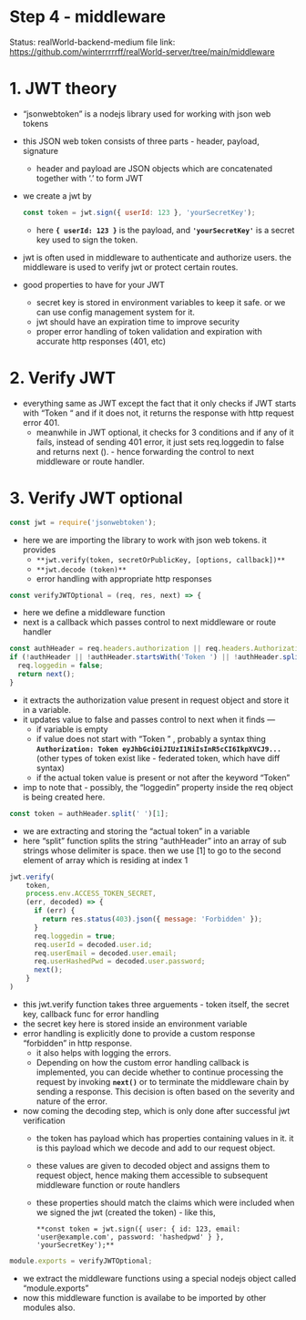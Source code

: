 # Step 4 - middleware

Status: realWorld-backend-medium
file link: https://github.com/winterrrrrff/realWorld-server/tree/main/middleware

# 1. JWT theory

- “jsonwebtoken” is a nodejs library used for working with json web tokens
- this JSON web token consists of three parts - header, payload, signature
    - header and payload are JSON objects which are concatenated together with ‘.’ to form JWT
- we create a jwt by
    
    ```jsx
    const token = jwt.sign({ userId: 123 }, 'yourSecretKey');
    ```
    
    - here **`{ userId: 123 }`** is the payload, and **`'yourSecretKey'`** is a secret key used to sign the token.
- jwt is often used in middleware to authenticate and authorize users. the middleware is used to verify jwt or protect certain routes.
- good properties to have for your JWT
    - secret key is stored in environment variables to keep it safe. or we can use config management system for it.
    - jwt should have an expiration time to improve security
    - proper error handling of token validation and expiration with accurate http responses (401, etc)

# 2. Verify JWT

- everything same as JWT except the fact that it only checks if JWT starts with “Token “ and if it does not, it returns the response with http request  error 401.
    - meanwhile in JWT optional, it checks for 3 conditions and if any of it fails, instead of sending 401 error, it just sets req.loggedin to false and returns next (). - hence forwarding the control to next middleware or route handler.

# 3. Verify JWT optional

```jsx
const jwt = require('jsonwebtoken');
```

- here we are importing the library to work with json web tokens. it provides
    - `**jwt.verify(token, secretOrPublicKey, [options, callback])**`
    - `**jwt.decode (token)**`
    - error handling with appropriate http responses

```jsx
const verifyJWTOptional = (req, res, next) => {
```

- here we define a middleware function
- next is a callback which passes control to next middleware or route handler

```jsx
const authHeader = req.headers.authorization || req.headers.Authorization;
if (!authHeader || !authHeader.startsWith('Token ') || !authHeader.split(' ')[1].length) {
  req.loggedin = false;
  return next();
}
```

- it extracts the authorization value present in request object and store it in a variable.
- it updates value to false and passes control to next when it finds —
    - if variable is empty
    - if value does not start with “Token   ” , probably a syntax thing 
    **`Authorization: Token eyJhbGciOiJIUzI1NiIsInR5cCI6IkpXVCJ9...`**
    (other types of token exist like - federated token, which have diff syntax)
    - if the actual token value is present or not after the keyword “Token”
- imp to note that - possibly, the “loggedin” property inside the req object is being created here.

```jsx
const token = authHeader.split(' ')[1];
```

- we are extracting and storing the “actual token” in a variable
- here “split” function splits the string “authHeader” into an array of sub strings whose delimiter is space. then we use [1] to go to the second element of array which is residing at index 1

```jsx
jwt.verify(
    token,
    process.env.ACCESS_TOKEN_SECRET,
    (err, decoded) => {
      if (err) {
        return res.status(403).json({ message: 'Forbidden' });
      }
      req.loggedin = true;
      req.userId = decoded.user.id;
      req.userEmail = decoded.user.email;
      req.userHashedPwd = decoded.user.password;
      next();
    }
)
```

- this jwt.verify function takes three arguements - token itself, the secret key, callback func for error handling
- the secret key here is stored inside an environment variable
- error handling is explicitly done to provide a custom response “forbidden” in http response.
    - it also helps with logging the errors.
    - Depending on how the custom error handling callback is implemented, you can decide whether to continue processing the request by invoking **`next()`** or to terminate the middleware chain by sending a response. This decision is often based on the severity and nature of the error.
- now coming the decoding step, which is only done after successful jwt verification
    - the token has payload which has properties containing values in it. it is this payload which we decode and add to our request object.
    - these values are given to decoded object and assigns them to request object, hence making them accessible to subsequent middleware function or route handlers
    - these properties should match the claims which were included when we signed the jwt (created the token) - like this,
        
        `**const token = jwt.sign({ user: { id: 123, email: 'user@example.com', password: 'hashedpwd' } }, 'yourSecretKey');**`
        

```jsx
module.exports = verifyJWTOptional;
```

- we extract the middleware functions using a special nodejs object called “module.exports”
- now this middleware function is availabe to be imported by other modules also.